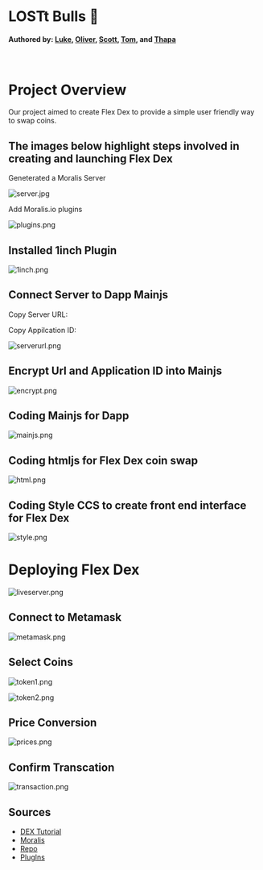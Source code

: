 # LOSTt Bulls :ox:
#### Authored by: [Luke](https://github.com/lukekonsta7), [Oliver](https://github.com/OliverGeddes), [Scott](https://github.com/Bomegolf), [Tom](https://github.com/kez4twez), and [Thapa](https://github.com/TribThapa)

<p>&nbsp;</p>

# Project Overview
Our project aimed to create Flex Dex to provide a simple user friendly way to swap coins.

## The images below highlight steps involved in creating and launching Flex Dex

Geneterated a Moralis Server

![server.jpg](images/server.jpg)

Add Moralis.io plugins


![plugins.png](images/plugins.png)



## Installed 1inch Plugin


![1inch.png](images/1inch.png)

## Connect Server to Dapp Mainjs

Copy Server URL:

Copy Appilcation ID:


![serverurl.png](images/serverurl.png)



## Encrypt Url and Application ID into Mainjs


![encrypt.png](images/encrypt.png)



## Coding Mainjs for Dapp


![mainjs.png](images/mainjs.png)


## Coding htmljs for Flex Dex coin swap


![html.png](images/html.png)


## Coding Style CCS to create front end interface for Flex Dex

![style.png](images/style.png)


# Deploying Flex Dex

![liveserver.png](images/liveserver.png)

## Connect to Metamask

![metamask.png](images/metamask.png)


## Select Coins

![token1.png](images/token1.png)



![token2.png](images/token2.png)


## Price Conversion

![prices.png](images/prices.png)


## Confirm Transcation

![transaction.png](images/transaction.png)









## Sources
- [DEX Tutorial](https://www.youtube.com/watch?v=XOvtnDx1m5c&ab_channel=MoralisWeb3)
- [Moralis](https://moralis.io/?utm_source=youtubemoralis&utm_medium=video&utm_campaign=XOvtnDx1m5c)
- [Repo](https://github.com/MoralisWeb3/demo-apps/tree/main/dex-tutorial)
- [PlugIns](https://moralis.io/plugins/)